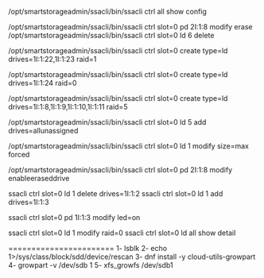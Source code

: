 /opt/smartstorageadmin/ssacli/bin/ssacli ctrl all show config
 
  /opt/smartstorageadmin/ssacli/bin/ssacli ctrl slot=0 pd 2I:1:8 modify erase
  /opt/smartstorageadmin/ssacli/bin/ssacli ctrl slot=0 ld 6 delete
 
  /opt/smartstorageadmin/ssacli/bin/ssacli ctrl slot=0 create type=ld drives=1I:1:22,1I:1:23 raid=1
  
   /opt/smartstorageadmin/ssacli/bin/ssacli ctrl slot=0 create type=ld drives=1I:1:24 raid=0
  
  /opt/smartstorageadmin/ssacli/bin/ssacli ctrl slot=0 create type=ld drives=1I:1:8,1I:1:9,1I:1:10,1I:1:11 raid=5
  
  
   /opt/smartstorageadmin/ssacli/bin/ssacli ctrl slot=0 ld 5 add drives=allunassigned
   
   /opt/smartstorageadmin/ssacli/bin/ssacli ctrl slot=0 ld 1 modify size=max forced

   /opt/smartstorageadmin/ssacli/bin/ssacli ctrl slot=0 pd 2I:1:8 modify enableeraseddrive 

ssacli ctrl slot=0 ld 1 delete drives=1I:1:2
ssacli ctrl slot=0 ld 1 add drives=1I:1:3

ssacli ctrl slot=0 pd 1I:1:3 modify led=on

ssacli ctrl slot=0 ld 1 modify raid=0
ssacli ctrl slot=0 ld all show detail

=======================
1- lsblk
2- echo 1>/sys/class/block/sdd/device/rescan
3- dnf install -y cloud-utils-growpart
4- growpart -v /dev/sdb 1
5- xfs_growfs /dev/sdb1 
